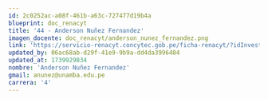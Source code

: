 ```yaml
---
id: 2c0252ac-a08f-461b-a63c-727477d19b4a
blueprint: doc_renacyt
title: '44 - Anderson Nuñez Fernandez'
imagen_docente: doc_renacyt/anderson_nunez_fernandez.png
link: 'https://servicio-renacyt.concytec.gob.pe/ficha-renacyt/?idInvestigador=63894'
updated_by: 06ac68ab-d29f-41e9-9b9a-dd4da3996484
updated_at: 1739929834
nombre: 'Anderson Nuñez Fernandez'
gmail: anunez@unamba.edu.pe
carrera: '4'
---
```

